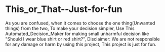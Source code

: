 # This_or_That--Just-for-fun
As you are confused, when it comes to choose the one thing(Unwanted things)  from the two, To make your decision simpler, Use This Automated_Decision_Maker for making small unharmful decision like "Should I wear blue shirt or red shirt?", Disclaimer: We are not responsible for any damage or harm by using this project, This project is just for fun. 
